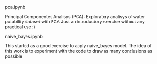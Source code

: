 pca.ipynb

Principal Componentes Analisys (PCA): Exploratory analisys of water potability dataset with PCA Just an introductory exercise without any practical use :)


naive_bayes.ipynb

This started as a good exercise to apply naive_bayes model. The idea of this work is to experiment with the code to draw as many conclusions as possible
